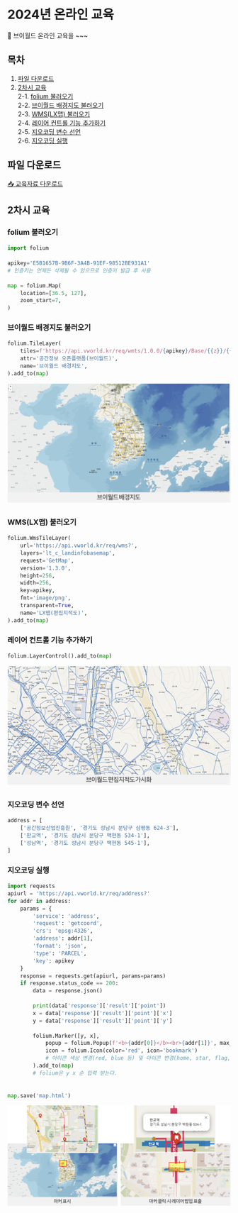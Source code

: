 # 2024년 온라인 교육

🙌 브이월드 온라인 교육을 ~~~

## 목차
1. [파일 다운로드](#파일-다운로드)   
2. [2차시 교육](#2차시-교육)   
    2-1. [folium 불러오기](#folium-불러오기)   
    2-2. [브이월드 배경지도 불러오기](#브이월드-배경지도-불러오기)   
    2-3. [WMS(LX맵) 불러오기](#WMSLX맵-불러오기)   
    2-4. [레이어 컨트롤 기능 추가하기](#레이어-컨트롤-기능-추가하기)   
    2-5. [지오코딩 변수 선언](#지오코딩-변수-선언)   
    2-6. [지오코딩 실행](#지오코딩-실행)      
   
## 파일 다운로드
[📥 교육자료 다운로드](https://drive.usercontent.google.com/download?id=1Nu9fvBzGn4CKGFlAxc3yOyfABYf5HFDU&export=download&authuser=2)


## 2차시 교육
### folium 불러오기
```python
import folium

apikey='E5B1657B-9B6F-3A4B-91EF-98512BE931A1'
# 인증키는 언제든 삭제될 수 있으므로 인증키 발급 후 사용

map = folium.Map(
    location=[36.5, 127],
    zoom_start=7,
)
```
### 브이월드 배경지도 불러오기
```python
folium.TileLayer(
    tiles=f'https://api.vworld.kr/req/wmts/1.0.0/{apikey}/Base/{{z}}/{{y}}/{{x}}.png',
    attr='공간정보 오픈플랫폼(브이월드)',
    name='브이월드 배경지도',
).add_to(map)
```
![image](./images/브이월드%20배경지도%20불러오기.png)


### WMS(LX맵) 불러오기
```python
folium.WmsTileLayer(
    url='https://api.vworld.kr/req/wms?',
    layers='lt_c_landinfobasemap',
    request='GetMap',
    version='1.3.0',
    height=256,
    width=256,
    key=apikey,
    fmt='image/png',
    transparent=True,
    name='LX맵(편집지적도)',
).add_to(map)
```
### 레이어 컨트롤 기능 추가하기
```python
folium.LayerControl().add_to(map)
```
![image](./images/WMS(LX맵)%20불러오기.png)

### 지오코딩 변수 선언
```python
address = [
    ['공간정보산업진흥원', '경기도 성남시 분당구 삼평동 624-3'],
    ['판교역', '경기도 성남시 분당구 백현동 534-1'],
    ['성남역', '경기도 성남시 분당구 백현동 545-1'],
]
```
### 지오코딩 실행
```python
import requests
apiurl = 'https://api.vworld.kr/req/address?'
for addr in address:
    params = {
        'service': 'address',
        'request': 'getcoord',
        'crs': 'epsg:4326',
        'address': addr[1],
        'format': 'json',
        'type': 'PARCEL',
        'key': apikey
    }
    response = requests.get(apiurl, params=params)
    if response.status_code == 200:
        data = response.json()

        print(data['response']['result']['point']) 
        x = data['response']['result']['point']['x']
        y = data['response']['result']['point']['y']

        folium.Marker([y, x],
            popup = folium.Popup(f'<b>{addr[0]}</b><br>{addr[1]}', max_width=200),
            icon = folium.Icon(color='red', icon='bookmark') 
            # 아이콘 색상 변경(red, blue 등) 및 아이콘 변경(home, star, flag, cloud, heart, bookmark 등)
        ).add_to(map) 
        # folium은 y x 순 입력 받는다.


map.save('map.html')
```
![image](./images/지오코딩.png)
